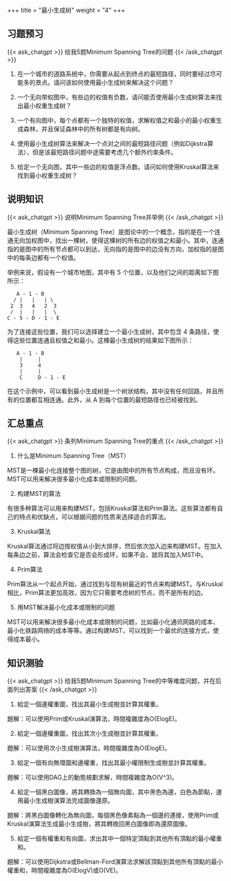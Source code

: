 +++
title = "最小生成树"
weight = "4"
+++
## 习题预习
{{< ask_chatgpt >}}
给我5题Minimum Spanning Tree的问题
{{< /ask_chatgpt >}}



1. 在一个城市的道路系统中，你需要从起点到终点的最短路径，同时要经过尽可能多的景点。请问该如何使用最小生成树来解决这个问题？

2. 一个无向带权图中，有些边的权值有负数，请问能否使用最小生成树算法来找出最小权重生成树？

3. 一个有向图中，每个点都有一个独特的权值，求解权值之和最小的最小权重生成森林，并且保证森林中的所有树都是有向树。

4. 使用最小生成树算法来解决一个点对之间的最短路径问题（例如Dijkstra算法），但是该最短路径问题中途需要考虑几个额外约束条件。

5. 给定一个无向图，其中一些边的权值是浮点数。请问如何使用Kruskal算法来找到最小权重生成树？   

## 说明知识
{{< ask_chatgpt >}}
说明Minimum Spanning Tree并举例
{{< /ask_chatgpt >}}




最小生成树（Minimum Spanning Tree）是图论中的一个概念，指的是在一个连通无向加权图中，找出一棵树，使得这棵树的所有边的权值之和最小。其中，连通指的是图中的所有节点都可以到达，无向指的是图中的边没有方向，加权指的是图中的每条边都有一个权值。

举例来说，假设有一个城市地图，其中有 5 个位置，以及他们之间的距离如下图所示：

```
   A - 1 - B
  / |   |   | \
 2  3   4   2  3
 /  |   |   |  \
C - 5 - D - 1 - E
```

为了连接这些位置，我们可以选择建立一个最小生成树，其中包含 4 条路径，使得这些位置连通且权值之和最小。这棵最小生成树的结果如下图所示：

```
   A - 1 - B
    |     |
    3     4
    |     |
    C     D - 1 - E
```

在这个示例中，可以看到最小生成树是一个树状结构，其中没有任何回路，并且所有的位置都互相连通。此外，从 A 到每个位置的最短路径也已经被找到。   

## 汇总重点
{{< ask_chatgpt >}}
条列Minimum Spanning Tree的重点
{{< /ask_chatgpt >}}



1. 什么是Minimum Spanning Tree（MST）

MST是一棵最小化连接整个图的树，它是由图中的所有节点构成，而且没有环。MST可以用来解决很多最小化成本或限制的问题。

2. 构建MST的算法

有很多种算法可以用来构建MST，包括Kruskal算法和Prim算法。这些算法都有自己的特点和优缺点，可以根据问题的性质来选择适合的算法。

3. Kruskal算法

Kruskal算法通过将边按权值从小到大排序，然后依次加入边来构建MST。在加入每条边之前，算法会检查它是否会形成环，如果不会，就将其加入MST中。

4. Prim算法

Prim算法从一个起点开始，通过找到与现有树最近的节点来构建MST。与Kruskal相比，Prim算法更加高效，因为它只需要考虑树的节点，而不是所有的边。

5. 用MST解决最小化成本或限制的问题

MST可以用来解决很多最小化成本或限制的问题，比如最小化通讯网路的成本、最小化铁路网络的成本等等。通过构建MST，可以找到一个最优的连接方式，使得成本最小。   

## 知识测验
{{< ask_chatgpt >}}
给我5题Minimum Spanning Tree的中等难度问题，并在后面列出答案
{{< /ask_chatgpt >}}



1. 給定一個邊權重圖，找出其最小生成樹並計算其權重。

題解：可以使用Prim或Kruskal演算法，時間複雜度為O(ElogE)。

2. 給定一個邊權重圖，找出其次小生成樹並計算其權重。

題解：可以使用次小生成樹演算法，時間複雜度為O(ElogE)。

3. 給定一個有向無環圖和邊權重，找出其最小權限制生成樹並計算其權重。

題解：可以使用DAG上的動態規劃求解，時間複雜度為O(V^3)。

4. 給定一個黑白圖像，將其轉換為一個無向圖，其中黑色為邊，白色為節點，運用最小生成樹演算法完成圖像還原。

題解：將黑白圖像轉化為無向圖，每個黑色像素點為一個邊的連接，使用Prim或Kruskal演算法生成最小生成樹，將其轉換回黑白圖像即為還原圖像。

5. 給定一個有權重和有向圖，求出其中一個特定頂點到其他所有頂點的最小權重和。

題解：可以使用Dijkstra或Bellman-Ford演算法求解該頂點到其他所有頂點的最小權重和，時間複雜度為O(ElogV)或O(VE)。   

